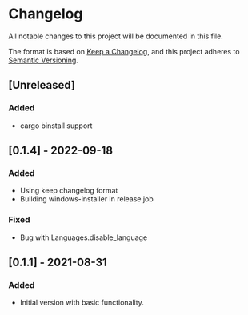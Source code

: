 # Changelog
All notable changes to this project will be documented in this file.

The format is based on [Keep a Changelog](https://keepachangelog.com/en/1.0.0/),
and this project adheres to [Semantic Versioning](https://semver.org/spec/v2.0.0.html).

## [Unreleased]
### Added 
- cargo binstall support

## [0.1.4] - 2022-09-18
### Added 
- Using keep changelog format
- Building windows-installer in release job
### Fixed
- Bug with Languages.disable_language

## [0.1.1]  - 2021-08-31
### Added
- Initial version with basic functionality.
